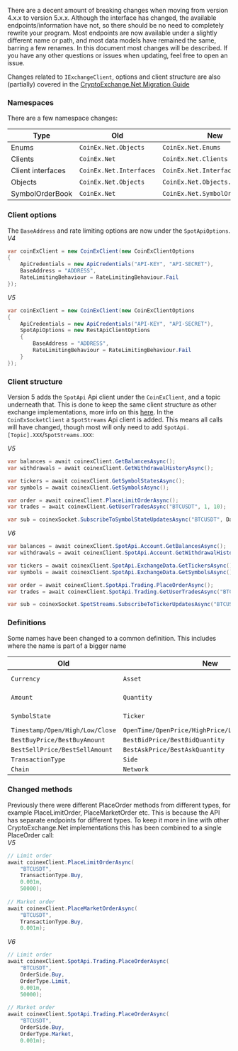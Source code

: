 There are a decent amount of breaking changes when moving from version 4.x.x to version 5.x.x. Although the interface has changed, the available endpoints/information have not, so there should be no need to completely rewrite your program.
Most endpoints are now available under a slightly different name or path, and most data models have remained the same, barring a few renames.
In this document most changes will be described. If you have any other questions or issues when updating, feel free to open an issue.

Changes related to `IExchangeClient`, options and client structure are also (partially) covered in the [CryptoExchange.Net Migration Guide](https://github.com/JKorf/CryptoExchange.Net/wiki/Migration-Guide)

### Namespaces
There are a few namespace changes: 
 
|Type|Old|New|
|----|---|---|
|Enums|`CoinEx.Net.Objects`|`CoinEx.Net.Enums`  |
|Clients|`CoinEx.Net`|`CoinEx.Net.Clients`  |
|Client interfaces|`CoinEx.Net.Interfaces`|`CoinEx.Net.Interfaces.Clients`  |
|Objects|`CoinEx.Net.Objects`|`CoinEx.Net.Objects.Models`  |
|SymbolOrderBook|`CoinEx.Net`|`CoinEx.Net.SymbolOrderBooks`|

### Client options
The `BaseAddress` and rate limiting options are now under the `SpotApiOptions`.  
*V4*
```csharp
var coinExClient = new CoinExClient(new CoinExClientOptions
{
	ApiCredentials = new ApiCredentials("API-KEY", "API-SECRET"),
	BaseAddress = "ADDRESS",
	RateLimitingBehaviour = RateLimitingBehaviour.Fail
});
```

*V5*
```csharp
var coinExClient = new CoinExClient(new CoinExClientOptions
{
	ApiCredentials = new ApiCredentials("API-KEY", "API-SECRET"),
	SpotApiOptions = new RestApiClientOptions
	{
		BaseAddress = "ADDRESS",
		RateLimitingBehaviour = RateLimitingBehaviour.Fail
	}
});
```

### Client structure
Version 5 adds the `SpotApi` Api client under the `CoinExClient`, and a topic underneath that. This is done to keep the same client structure as other exchange implementations, more info on this [here](https://github.com/Jkorf/CryptoExchange.Net/wiki/Clients).
In the `CoinExSocketClient` a `SpotStreams` Api client is added. This means all calls will have changed, though most will only need to add `SpotApi.[Topic].XXX`/`SpotStreams.XXX`:

*V5*
```csharp
var balances = await coinexClient.GetBalancesAsync();
var withdrawals = await coinexClient.GetWithdrawalHistoryAsync();

var tickers = await coinexClient.GetSymbolStatesAsync();
var symbols = await coinexClient.GetSymbolsAsync();

var order = await coinexClient.PlaceLimitOrderAsync();
var trades = await coinexClient.GetUserTradesAsync("BTCUSDT", 1, 10);

var sub = coinexSocket.SubscribeToSymbolStateUpdatesAsync("BTCUSDT", DataHandler);
```

*V6*  
```csharp
var balances = await coinexClient.SpotApi.Account.GetBalancesAsync();
var withdrawals = await coinexClient.SpotApi.Account.GetWithdrawalHistoryAsync();

var tickers = await coinexClient.SpotApi.ExchangeData.GetTickersAsync();
var symbols = await coinexClient.SpotApi.ExchangeData.GetSymbolsAsync();

var order = await coinexClient.SpotApi.Trading.PlaceOrderAsync();
var trades = await coinexClient.SpotApi.Trading.GetUserTradesAsync("BTCUSDT");

var sub = coinexSocket.SpotStreams.SubscribeToTickerUpdatesAsync("BTCUSDT", DataHandler);
```

### Definitions
Some names have been changed to a common definition. This includes where the name is part of a bigger name  

|Old|New||
|----|---|---|
|`Currency`|`Asset`|`GetCurrenciesAsync` -> `GetAssetsAsync`|
|`Amount`|`Quantity`|`ExecutedAmount` -> `QuantityFilled`|
|`SymbolState`|`Ticker`|`GetSymbolStateAsync()` -> `GetTickerAsync()`|
|`Timestamp/Open/High/Low/Close`|`OpenTime/OpenPrice/HighPrice/LowPrice/ClosePrice`||
|`BestBuyPrice/BestBuyAmount`|`BestBidPrice/BestBidQuantity`||
|`BestSellPrice/BestSellAmount`|`BestAskPrice/BestAskQuantity`||
|`TransactionType`|`Side`||
|`Chain`|`Network`||

### Changed methods
Previously there were different PlaceOrder methods from different types, for example PlaceLimitOrder, PlaceMarketOrder etc. This is because the API has separate endpoints for different types. To keep it more in line with other CryptoExchange.Net implementations this has been combined to a single PlaceOrder call:  
*V5*
```csharp
// Limit order
await coinexClient.PlaceLimitOrderAsync(
	"BTCUSDT",
	TransactionType.Buy,
	0.001m,
	50000);
	
// Market order
await coinexClient.PlaceMarketOrderAsync(
	"BTCUSDT",
	TransactionType.Buy,
	0.001m);
```

*V6*
```csharp
// Limit order
await coinexClient.SpotApi.Trading.PlaceOrderAsync(
	"BTCUSDT",
	OrderSide.Buy,
	OrderType.Limit,
	0.001m,
	50000);
				
// Market order
await coinexClient.SpotApi.Trading.PlaceOrderAsync(
	"BTCUSDT",
	OrderSide.Buy,
	OrderType.Market,
	0.001m);
```

